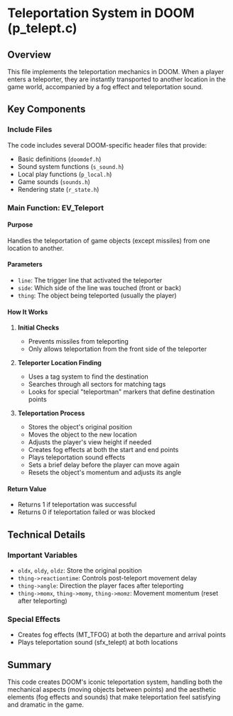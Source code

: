 # Teleportation System in DOOM (p_telept.c)

## Overview
This file implements the teleportation mechanics in DOOM. When a player enters a teleporter, they are instantly transported to another location in the game world, accompanied by a fog effect and teleportation sound.

## Key Components

### Include Files
The code includes several DOOM-specific header files that provide:
- Basic definitions (`doomdef.h`)
- Sound system functions (`s_sound.h`)
- Local play functions (`p_local.h`)
- Game sounds (`sounds.h`)
- Rendering state (`r_state.h`)

### Main Function: EV_Teleport

#### Purpose
Handles the teleportation of game objects (except missiles) from one location to another.

#### Parameters
- `line`: The trigger line that activated the teleporter
- `side`: Which side of the line was touched (front or back)
- `thing`: The object being teleported (usually the player)

#### How It Works

1. **Initial Checks**
   - Prevents missiles from teleporting
   - Only allows teleportation from the front side of the teleporter

2. **Teleporter Location Finding**
   - Uses a tag system to find the destination
   - Searches through all sectors for matching tags
   - Looks for special "teleportman" markers that define destination points

3. **Teleportation Process**
   - Stores the object's original position
   - Moves the object to the new location
   - Adjusts the player's view height if needed
   - Creates fog effects at both the start and end points
   - Plays teleportation sound effects
   - Sets a brief delay before the player can move again
   - Resets the object's momentum and adjusts its angle

#### Return Value
- Returns 1 if teleportation was successful
- Returns 0 if teleportation failed or was blocked

## Technical Details

### Important Variables
- `oldx`, `oldy`, `oldz`: Store the original position
- `thing->reactiontime`: Controls post-teleport movement delay
- `thing->angle`: Direction the player faces after teleporting
- `thing->momx`, `thing->momy`, `thing->momz`: Movement momentum (reset after teleporting)

### Special Effects
- Creates fog effects (MT_TFOG) at both the departure and arrival points
- Plays teleportation sound (sfx_telept) at both locations

## Summary
This code creates DOOM's iconic teleportation system, handling both the mechanical aspects (moving objects between points) and the aesthetic elements (fog effects and sounds) that make teleportation feel satisfying and dramatic in the game.
